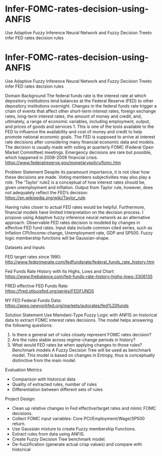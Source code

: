 # Infer-FOMC-rates-decision-using-ANFIS
Use Adaptive Fuzzy Inference Neural Network and Fuzzy Decision Treeto infer FED rates decision rules

# Infer-FOMC-rates-decision-using-ANFIS
Use Adaptive Fuzzy Inference Neural Network and Fuzzy Decision Treeto infer FED rates decision rules

Domain Background
The federal funds rate is the interest rate at which depository institutions lend balances at the Federal Reserve (FED) to other depository institutions overnight. Changes in the federal funds rate trigger a chain of events that affect other short-term interest rates, foreign exchange rates, long-term interest rates, the amount of money and credit, and, ultimately, a range of economic variables, including employment, output, and prices of goods and services 1. This is one of the tools available to the FED to influence the availability and cost of money and credit to help promote national economic goals. The FED is supposed to arrive at interest rate decisions after considering many financial economic data and models. The decision is usually made with voting at quarterly FOMC (Federal Open Market Committee) meetings. Emergency decisions are rare but possible, which happened in 2008-2009 financial crisis.
https://www.federalreserve.gov/monetarypolicy/fomc.htm

Problem Statement
Despite its paramount importance, it is not clear how these decisions are made. Voting members subjectivities may also play a role. The ‘Taylor’ rule2 is a conceptual of how interest rates should be, given unemployment and inflation. Output from Taylor rule, however, does not adequately reflect the FED’s decision: https://en.wikipedia.org/wiki/Taylor_rule.

Having rules closer to actual FED rates would be helpful. Furthermore, financial models have limited interpretation on the decision process. I propose using Adaptive fuzzy inference neural network as an alternative approach. Observable FED rates decision is modeled by changes in effective FED fund rates. Input data include common cited series, such as Inflation CPI/Income-change, Unemployment rate, GDP and SP500. Fuzzy logic membership functions will be Gaussian-shape.

Datasets and Inputs

FED target rates since 1990:
http://www.fedprimerate.com/fedfundsrate/federal_funds_rate_history.htm

Fed Funds Rate History with Its Highs, Lows and Chart:
https://www.thebalance.com/fed-funds-rate-history-highs-lows-3306135

FRED effective FED Funds Rate:
https://fred.stlouisfed.org/series/FEDFUNDS

NY FED Federal Funds Data:
https://apps.newyorkfed.org/markets/autorates/fed%20funds

Solution Statement
Use Mamdani-Type Fuzzy Logic with ANFIS on historical data to extract FOMC interest rates decisions. The model helps answering the following questions:
1. Is there a general set of rules closely represent FOMC rates decision?
2. Are the rules stable across regime-change periods in history?
3. What would FED rates be when applying changes to those rules?
Benchmark models
A Fuzzy Decision Tree will be used as benchmark model. This model is based on changes in Entropy, thus is conceptually distinctive from the main model.

Evaluation Metrics
- Comparison with historical data
- Quality of extracted rules, number of rules
- Differentiation between different sets of rules

Project Design:
- Clean up relative changes in Fed effective/target rates and mimic FOMC decisions.
- Collect FOMC input variables: Core PCI/Employment/Wage/SP500 return.
- Use Gaussian mixture to create Fuzzy membership Functions.
- Extract rules from data using ANFIS.
- Create Fuzzy Decision Tree benchmark model.
- De-fuzzification (generate actual crisp values) and compare with historical


